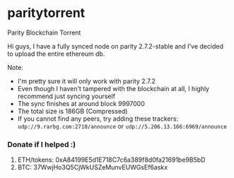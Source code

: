 # paritytorrent
Parity Blockchain Torrent

Hi guys, I have a fully synced node on parity 2.7.2-stable and I've decided to upload the entire ethereum db.

Note: 
* I'm pretty sure it will only work with parity 2.7.2
* Even though I haven't tampered with the blockchain at all, I highly recommend just syncing yourself
* The sync finishes at around block 9997000
* The total size is 186GB (Compressed)
* If you cannot find any peers, try adding these trackers: `udp://9.rarbg.com:2710/announce` or `udp://5.206.13.166:6969/announce`


### Donate if I helped :)
1. ETH/tokens: 0xA84199E5d1E718C7c6a389f8d0fa21691be9B5bD
2. BTC: 37WwjHo3Q5CjWkUSZeMunvEUWGsEf6askx
